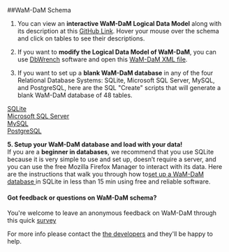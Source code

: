 ##WaM-DaM Schema

1. You can view an **interactive WaM-DaM Logical Data Model** along with its description at this <a href="http://amabdallah.github.io/WaM-DaM/diagrams/Full.html" target="_blank">GitHub Link</a>. Hover your mouse over the schema and click on tables to see their descriptions.

2. If you want to **modify the Logical Data Model of WaM-DaM**, you can use <a href="http://www.dbwrench.com/" target="_blank">DbWrench</a> software and open this <a href="https://github.com/amabdallah/WaM-DaM/blob/master/03WaM-DaM_Schema/XML_Schema/WaMDaMAugust19_2015.xml" target="_blank">WaM-DaM XML file</a>.    

3. If you want to set up a **blank WaM-DaM database** in any of the four Relational Database Systems: SQLite, Microsoft SQL Server, MySQL, and PostgreSQL, here are the SQL "Create" scripts that will generate a blank WaM-DaM database of 48 tables. 

  <a href="https://github.com/amabdallah/WaM-DaM/blob/master/03WaM-DaM_Schema/Blank_Database/WaM-DaM_for_SQLite.sql"     target="_blank">SQLite</a>   
  <a href="https://github.com/amabdallah/WaM-DaM/blob/master/03WaM-DaM_Schema/Blank_Database/WaM-DaM_for_MSSQL.sql"   target="_blank">Microsoft SQL Server</a>   
  <a href="https://github.com/amabdallah/WaM-DaM/blob/master/03WaM-DaM_Schema/Blank_Database/WaM-DaM_for_MySQL.sql"   target="_blank">MySQL</a>   
  <a href="https://github.com/amabdallah/WaM-DaM/blob/master/03WaM-DaM_Schema/Blank_Database/WaM-DaM_for_PostgreSQL.sql"   target="_blank">PostgreSQL</a>   

**5. Setup your WaM-DaM database and load with your data!**    
If you are a **beginner in databases**, we recommend that you use SQLite because it is very simple to use and set up, doesn’t require a server, and you can use the free Mozilla Firefox Manager to interact with its data. Here are the instructions that walk you through how to<a href="https://github.com/amabdallah/WaM-DaM/blob/master/03WaM-DaM_Schema/InputData_Workbooks/Setup_My_Database.md" target="_blank">set up a WaM-DaM database </a>  in SQLite in less than 15 min using free and reliable software.
    
    
      
#### Got feedback or questions on WaM-DaM schema?    
You're welcome to leave an anonymous feedback on WaM-DaM through this quick <a href="https://drive.google.com/open?id=1fUTPeygdPfkPfZGjud0vO3yAZiDKIrq-i_886lqIins" target="_blank">survey</a> 

For more info please contact the <a href="https://github.com/amabdallah/WaM-DaM#authors-and-contact" target="_blank">the developers</a> and they'll be happy to help.

